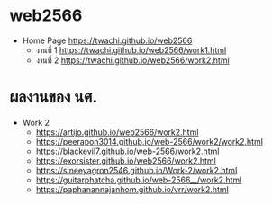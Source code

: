 # web2566

* Home Page https://twachi.github.io/web2566
  * งานที่ 1  https://twachi.github.io/web2566/work1.html
  * งานที่ 2  https://twachi.github.io/web2566/work2.html
  

# ผลงานของ นศ. 
* Work 2
  * https://artijo.github.io/web2566/work2.html
  * https://peerapon3014.github.io/web-2566/work2/work2.html
  * https://blackevil7.github.io/web-2566/work2.html
  * https://exorsister.github.io/web2566/work2.html
  * https://sineeyagron2546.github.io/Work-2/work2.html
  * https://guitarphatcha.github.io/web-2566__/work2.html
  * https://paphanannajanhom.github.io/vrr/work2.html
